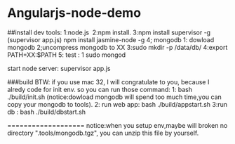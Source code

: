 Angularjs-node-demo
===================

##install dev tools:
 1:node.js
 2:npm install.
 3:npm install supervisor -g (supervisor app.js)
   npm install jasmine-node -g
 4; mongodb
    1: dowload mongodb
    2;uncompress mongodb to XX
    3:sudo mkdir -p /data/db/
    4:export PATH=XX:$PATH
    5: test : 1 sudo mongod 
 
start node server: supervisor app.js

###build
BTW: if you use mac 32, I will congratulate to you, because I alredy code for init env.
so you can run those command:
1: bash ./build/init.sh (notice:dowload mongodb will spend too much time,you can copy your mongodb to tools).
2: run web app: bash ./build/appstart.sh
3:run db : bash ./build/dbstart.sh

===================
notice:when you setup env,maybe will broken no directory ".tools/mongodb.tgz", you can unzip this file by yourself.